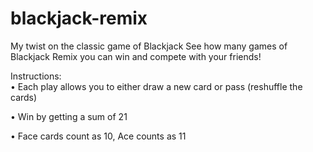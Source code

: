 # blackjack-remix
My twist on the classic game of Blackjack
See how many games of Blackjack Remix you can win and compete with your friends!

Instructions:  
• Each play allows you to either draw a new card or pass (reshuffle the cards)  

• Win by getting a sum of 21  

• Face cards count as 10, Ace counts as 11  

